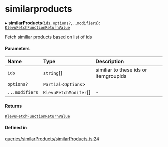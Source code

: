 # similarproducts
      
▸ **similarProducts**(`ids`, `options?`, ...`modifiers`): [`KlevuFetchFunctionReturnValue`](klevufetchfunctionreturnvalue.md)

Fetch similiar products based on list of ids

#### Parameters

| Name | Type | Description |
| :------ | :------ | :------ |
| `ids` | `string`[] | similiar to these ids or itemgroupids |
| `options?` | `Partial`<`Options`\> |  |
| `...modifiers` | `KlevuFetchModifer`[] | - |

#### Returns

[`KlevuFetchFunctionReturnValue`](klevufetchfunctionreturnvalue.md)

#### Defined in

[queries/similarProducts/similarProducts.ts:24](https://github.com/klevultd/frontend-sdk/blob/d712c6c/packages/klevu-core/src/queries/similarProducts/similarProducts.ts#L24)


